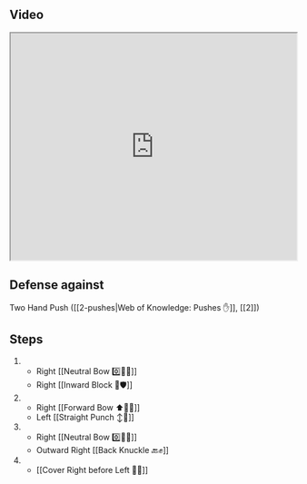 ## Video

<iframe src="https://www.youtube.com/embed/IXZ6kr4VHQw?start=140&end=157" width="100%" height="400"></iframe>

## Defense against

Two Hand Push ([[2-pushes|Web of Knowledge: Pushes ✋]], [[2]])

## Steps

1.  - Right [[Neutral Bow 0️⃣🧍‍♂️]]
    - Right [[Inward Block 🔽🛡️]]
2.  - Right [[Forward Bow ⬆️🧍‍♂️]]
    - Left [[Straight Punch ↕️👊]]
3.  - Right [[Neutral Bow 0️⃣🧍‍♂️]]
    - Outward Right [[Back Knuckle 🔙✊]]
4.  - [[Cover Right before Left 🦶🔄]]
